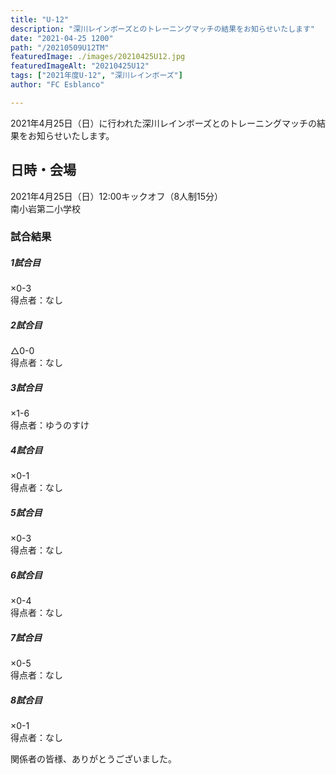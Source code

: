 ```yaml
---
title: "U-12"
description: "深川レインボーズとのトレーニングマッチの結果をお知らせいたします"
date: "2021-04-25 1200"
path: "/20210509U12TM"
featuredImage: ./images/20210425U12.jpg
featuredImageAlt: "20210425U12"
tags: ["2021年度U-12", "深川レインボーズ"]
author: "FC Esblanco"

---
```


2021年4月25日（日）に行われた深川レインボーズとのトレーニングマッチの結果をお知らせいたします。


## 日時・会場

2021年4月25日（日）12:00キックオフ（8人制15分）  
南小岩第二小学校

### 試合結果

#####  1試合目  
×0-3  
得点者：なし

##### 2試合目  
△0-0  
得点者：なし

##### 3試合目  
×1-6  
得点者：ゆうのすけ

##### 4試合目  
×0-1  
得点者：なし

##### 5試合目
×0-3  
得点者：なし

##### 6試合目  
×0-4    
得点者：なし

##### 7試合目  
×0-5    
得点者：なし

##### 8試合目  
×0-1    
得点者：なし

関係者の皆様、ありがとうございました。
